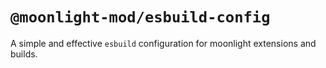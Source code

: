 # `@moonlight-mod/esbuild-config`

A simple and effective `esbuild` configuration for moonlight extensions and builds.
